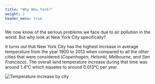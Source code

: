 ```yaml
---
title: "Why New York?"
weight: 2
header_menu: true
---
```


We now know of the serious problems we face due to air pollution in the world. But why look at New York City specifically? 

It turns out that New York City has the highest increase in average temperature from the year 1900 to 2013 when compared to all the other cities that were considered (*Copenhagen, Helsinki, Melbourne, and San Francisco*). The overall land temperature increase during that time was around 1.4&deg;C which equates to around 0.013&deg;C per year.





![Temperature increase by city](images/Average_temperature.jpg)
